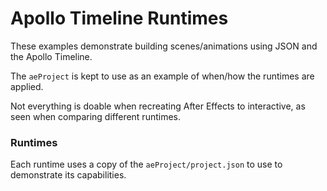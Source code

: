 # Apollo Timeline Runtimes

These examples demonstrate building scenes/animations using JSON and the Apollo Timeline.

The `aeProject` is kept to use as an example of when/how the runtimes are applied.

Not everything is doable when recreating After Effects to interactive, as seen when comparing different runtimes.


### Runtimes

Each runtime uses a copy of the `aeProject/project.json` to use to demonstrate its capabilities.
